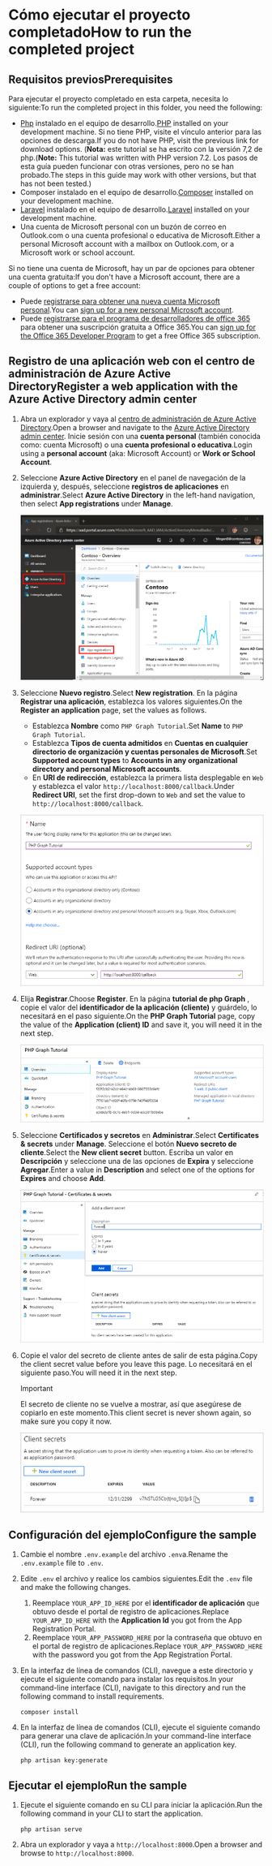 # <a name="how-to-run-the-completed-project"></a><span data-ttu-id="159d9-101">Cómo ejecutar el proyecto completado</span><span class="sxs-lookup"><span data-stu-id="159d9-101">How to run the completed project</span></span>

## <a name="prerequisites"></a><span data-ttu-id="159d9-102">Requisitos previos</span><span class="sxs-lookup"><span data-stu-id="159d9-102">Prerequisites</span></span>

<span data-ttu-id="159d9-103">Para ejecutar el proyecto completado en esta carpeta, necesita lo siguiente:</span><span class="sxs-lookup"><span data-stu-id="159d9-103">To run the completed project in this folder, you need the following:</span></span>

- <span data-ttu-id="159d9-104">[Php](http://php.net/downloads.php) instalado en el equipo de desarrollo.</span><span class="sxs-lookup"><span data-stu-id="159d9-104">[PHP](http://php.net/downloads.php) installed on your development machine.</span></span> <span data-ttu-id="159d9-105">Si no tiene PHP, visite el vínculo anterior para las opciones de descarga.</span><span class="sxs-lookup"><span data-stu-id="159d9-105">If you do not have PHP, visit the previous link for download options.</span></span> <span data-ttu-id="159d9-106">(**Nota:** este tutorial se ha escrito con la versión 7,2 de php.</span><span class="sxs-lookup"><span data-stu-id="159d9-106">(**Note:** This tutorial was written with PHP version 7.2.</span></span> <span data-ttu-id="159d9-107">Los pasos de esta guía pueden funcionar con otras versiones, pero no se han probado.</span><span class="sxs-lookup"><span data-stu-id="159d9-107">The steps in this guide may work with other versions, but that has not been tested.)</span></span>
- <span data-ttu-id="159d9-108">[](https://getcomposer.org/) Composer instalado en el equipo de desarrollo.</span><span class="sxs-lookup"><span data-stu-id="159d9-108">[Composer](https://getcomposer.org/) installed on your development machine.</span></span>
- <span data-ttu-id="159d9-109">[Laravel](https://laravel.com/) instalado en el equipo de desarrollo.</span><span class="sxs-lookup"><span data-stu-id="159d9-109">[Laravel](https://laravel.com/) installed on your development machine.</span></span>
- <span data-ttu-id="159d9-110">Una cuenta de Microsoft personal con un buzón de correo en Outlook.com o una cuenta profesional o educativa de Microsoft.</span><span class="sxs-lookup"><span data-stu-id="159d9-110">Either a personal Microsoft account with a mailbox on Outlook.com, or a Microsoft work or school account.</span></span>

<span data-ttu-id="159d9-111">Si no tiene una cuenta de Microsoft, hay un par de opciones para obtener una cuenta gratuita:</span><span class="sxs-lookup"><span data-stu-id="159d9-111">If you don't have a Microsoft account, there are a couple of options to get a free account:</span></span>

- <span data-ttu-id="159d9-112">Puede [registrarse para obtener una nueva cuenta Microsoft personal](https://signup.live.com/signup?wa=wsignin1.0&rpsnv=12&ct=1454618383&rver=6.4.6456.0&wp=MBI_SSL_SHARED&wreply=https://mail.live.com/default.aspx&id=64855&cbcxt=mai&bk=1454618383&uiflavor=web&uaid=b213a65b4fdc484382b6622b3ecaa547&mkt=E-US&lc=1033&lic=1).</span><span class="sxs-lookup"><span data-stu-id="159d9-112">You can [sign up for a new personal Microsoft account](https://signup.live.com/signup?wa=wsignin1.0&rpsnv=12&ct=1454618383&rver=6.4.6456.0&wp=MBI_SSL_SHARED&wreply=https://mail.live.com/default.aspx&id=64855&cbcxt=mai&bk=1454618383&uiflavor=web&uaid=b213a65b4fdc484382b6622b3ecaa547&mkt=E-US&lc=1033&lic=1).</span></span>
- <span data-ttu-id="159d9-113">Puede [registrarse para el programa de desarrolladores de office 365](https://developer.microsoft.com/office/dev-program) para obtener una suscripción gratuita a Office 365.</span><span class="sxs-lookup"><span data-stu-id="159d9-113">You can [sign up for the Office 365 Developer Program](https://developer.microsoft.com/office/dev-program) to get a free Office 365 subscription.</span></span>

## <a name="register-a-web-application-with-the-azure-active-directory-admin-center"></a><span data-ttu-id="159d9-114">Registro de una aplicación web con el centro de administración de Azure Active Directory</span><span class="sxs-lookup"><span data-stu-id="159d9-114">Register a web application with the Azure Active Directory admin center</span></span>

1. <span data-ttu-id="159d9-115">Abra un explorador y vaya al [centro de administración de Azure Active Directory](https://aad.portal.azure.com).</span><span class="sxs-lookup"><span data-stu-id="159d9-115">Open a browser and navigate to the [Azure Active Directory admin center](https://aad.portal.azure.com).</span></span> <span data-ttu-id="159d9-116">Inicie sesión con una **cuenta personal** (también conocida como: cuenta Microsoft) o una **cuenta profesional o educativa**.</span><span class="sxs-lookup"><span data-stu-id="159d9-116">Login using a **personal account** (aka: Microsoft Account) or **Work or School Account**.</span></span>

1. <span data-ttu-id="159d9-117">Seleccione **Azure Active Directory** en el panel de navegación de la izquierda y, después, seleccione **registros de aplicaciones** en **administrar**.</span><span class="sxs-lookup"><span data-stu-id="159d9-117">Select **Azure Active Directory** in the left-hand navigation, then select **App registrations** under **Manage**.</span></span>

    ![<span data-ttu-id="159d9-118">Una captura de pantalla de los registros de la aplicación</span><span class="sxs-lookup"><span data-stu-id="159d9-118">A screenshot of the App registrations</span></span> ](/tutorial/images/aad-portal-app-registrations.png)

1. <span data-ttu-id="159d9-119">Seleccione **Nuevo registro**.</span><span class="sxs-lookup"><span data-stu-id="159d9-119">Select **New registration**.</span></span> <span data-ttu-id="159d9-120">En la página **Registrar una aplicación**, establezca los valores siguientes.</span><span class="sxs-lookup"><span data-stu-id="159d9-120">On the **Register an application** page, set the values as follows.</span></span>

    - <span data-ttu-id="159d9-121">Establezca **Nombre** como `PHP Graph Tutorial`.</span><span class="sxs-lookup"><span data-stu-id="159d9-121">Set **Name** to `PHP Graph Tutorial`.</span></span>
    - <span data-ttu-id="159d9-122">Establezca **Tipos de cuenta admitidos** en **Cuentas en cualquier directorio de organización y cuentas personales de Microsoft**.</span><span class="sxs-lookup"><span data-stu-id="159d9-122">Set **Supported account types** to **Accounts in any organizational directory and personal Microsoft accounts**.</span></span>
    - <span data-ttu-id="159d9-123">En **URI de redirección**, establezca la primera lista desplegable en `Web` y establezca el valor `http://localhost:8000/callback`.</span><span class="sxs-lookup"><span data-stu-id="159d9-123">Under **Redirect URI**, set the first drop-down to `Web` and set the value to `http://localhost:8000/callback`.</span></span>

    ![Captura de pantalla de la página registrar una aplicación](/tutorial/images/aad-register-an-app.png)

1. <span data-ttu-id="159d9-125">Elija **Registrar**.</span><span class="sxs-lookup"><span data-stu-id="159d9-125">Choose **Register**.</span></span> <span data-ttu-id="159d9-126">En la página **tutorial de php Graph** , copie el valor del **identificador de la aplicación (cliente)** y guárdelo, lo necesitará en el paso siguiente.</span><span class="sxs-lookup"><span data-stu-id="159d9-126">On the **PHP Graph Tutorial** page, copy the value of the **Application (client) ID** and save it, you will need it in the next step.</span></span>

    ![Captura de pantalla del identificador de la aplicación del nuevo registro de la aplicación](/tutorial/images/aad-application-id.png)

1. <span data-ttu-id="159d9-128">Seleccione **Certificados y secretos** en **Administrar**.</span><span class="sxs-lookup"><span data-stu-id="159d9-128">Select **Certificates & secrets** under **Manage**.</span></span> <span data-ttu-id="159d9-129">Seleccione el botón **Nuevo secreto de cliente**.</span><span class="sxs-lookup"><span data-stu-id="159d9-129">Select the **New client secret** button.</span></span> <span data-ttu-id="159d9-130">Escriba un valor en **Descripción** y seleccione una de las opciones de **Expira** y seleccione **Agregar**.</span><span class="sxs-lookup"><span data-stu-id="159d9-130">Enter a value in **Description** and select one of the options for **Expires** and choose **Add**.</span></span>

    ![Captura de pantalla del cuadro de diálogo Agregar un secreto de cliente](/tutorial/images/aad-new-client-secret.png)

1. <span data-ttu-id="159d9-132">Copie el valor del secreto de cliente antes de salir de esta página.</span><span class="sxs-lookup"><span data-stu-id="159d9-132">Copy the client secret value before you leave this page.</span></span> <span data-ttu-id="159d9-133">Lo necesitará en el siguiente paso.</span><span class="sxs-lookup"><span data-stu-id="159d9-133">You will need it in the next step.</span></span>

    > [!IMPORTANT]
    > <span data-ttu-id="159d9-134">El secreto de cliente no se vuelve a mostrar, así que asegúrese de copiarlo en este momento.</span><span class="sxs-lookup"><span data-stu-id="159d9-134">This client secret is never shown again, so make sure you copy it now.</span></span>

    ![Captura de pantalla del secreto de cliente recién agregado](/tutorial/images/aad-copy-client-secret.png)

## <a name="configure-the-sample"></a><span data-ttu-id="159d9-136">Configuración del ejemplo</span><span class="sxs-lookup"><span data-stu-id="159d9-136">Configure the sample</span></span>

1. <span data-ttu-id="159d9-137">Cambie el nombre `.env.example` del archivo `.env`a.</span><span class="sxs-lookup"><span data-stu-id="159d9-137">Rename the `.env.example` file to `.env`.</span></span>
1. <span data-ttu-id="159d9-138">Edite `.env` el archivo y realice los cambios siguientes.</span><span class="sxs-lookup"><span data-stu-id="159d9-138">Edit the `.env` file and make the following changes.</span></span>
    1. <span data-ttu-id="159d9-139">Reemplace `YOUR_APP_ID_HERE` por el **identificador de aplicación** que obtuvo desde el portal de registro de aplicaciones.</span><span class="sxs-lookup"><span data-stu-id="159d9-139">Replace `YOUR_APP_ID_HERE` with the **Application Id** you got from the App Registration Portal.</span></span>
    1. <span data-ttu-id="159d9-140">Reemplace `YOUR_APP_PASSWORD_HERE` por la contraseña que obtuvo en el portal de registro de aplicaciones.</span><span class="sxs-lookup"><span data-stu-id="159d9-140">Replace `YOUR_APP_PASSWORD_HERE` with the password you got from the App Registration Portal.</span></span>
1. <span data-ttu-id="159d9-141">En la interfaz de línea de comandos (CLI), navegue a este directorio y ejecute el siguiente comando para instalar los requisitos.</span><span class="sxs-lookup"><span data-stu-id="159d9-141">In your command-line interface (CLI), navigate to this directory and run the following command to install requirements.</span></span>

    ```Shell
    composer install
    ```

1. <span data-ttu-id="159d9-142">En la interfaz de línea de comandos (CLI), ejecute el siguiente comando para generar una clave de aplicación.</span><span class="sxs-lookup"><span data-stu-id="159d9-142">In your command-line interface (CLI), run the following command to generate an application key.</span></span>

    ```Shell
    php artisan key:generate
    ```

## <a name="run-the-sample"></a><span data-ttu-id="159d9-143">Ejecutar el ejemplo</span><span class="sxs-lookup"><span data-stu-id="159d9-143">Run the sample</span></span>

1. <span data-ttu-id="159d9-144">Ejecute el siguiente comando en su CLI para iniciar la aplicación.</span><span class="sxs-lookup"><span data-stu-id="159d9-144">Run the following command in your CLI to start the application.</span></span>

    ```Shell
    php artisan serve
    ```

1. <span data-ttu-id="159d9-145">Abra un explorador y vaya a `http://localhost:8000`.</span><span class="sxs-lookup"><span data-stu-id="159d9-145">Open a browser and browse to `http://localhost:8000`.</span></span>